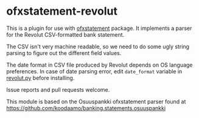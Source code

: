 ofxstatement-revolut
====================

This is a plugin for use with [ofxstatement](https://github.com/kedder/ofxstatement) package. It implements
a parser for the Revolut CSV-formatted bank statement.

The CSV isn't very machine readable, so we need to do some ugly string
parsing to figure out the different field values.

The date format in CSV file produced by Revolut depends on OS language
preferences. In case of date parsing error, edit `date_format` variable
in [revolut.py](src/ofxstatement/plugins/revolut.py) before installing.

Issue reports and pull requests welcome.

This module is based on the Osuuspankki ofxstatement parser found at
https://github.com/koodaamo/banking.statements.osuuspankki